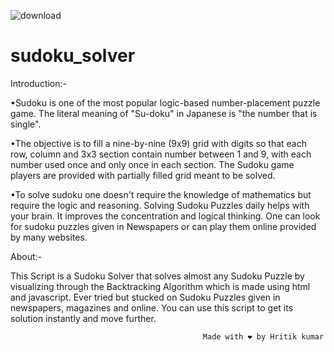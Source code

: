![download](https://user-images.githubusercontent.com/83581212/218260402-a4d7ed10-bd0b-4d20-a895-e51fc460e1ff.png)
# sudoku_solver
Introduction:-

•Sudoku is one of the most popular logic-based number-placement puzzle game. The literal meaning of "Su-doku" in Japanese is "the number that is single".

•The objective is to fill a nine-by-nine (9x9) grid with digits so that each row, column and 3x3 section contain number between 1 and 9, with each number used once and only once in each section. The Sudoku game players are provided with partially filled grid meant to be solved.

•To solve sudoku one doesn't require the knowledge of mathematics but require the logic and reasoning. Solving Sudoku Puzzles daily helps with your brain. It improves the concentration and logical thinking. One can look for sudoku puzzles given in Newspapers or can play them online provided by many websites.

About:-

This Script is a Sudoku Solver that solves almost any Sudoku Puzzle by visualizing through the Backtracking Algorithm which is made using html and javascript. Ever tried but stucked on Sudoku Puzzles given in newspapers, magazines and online. You can use this script to get its solution instantly and move further.


    



                                               Made with ❤ by Hritik kumar
